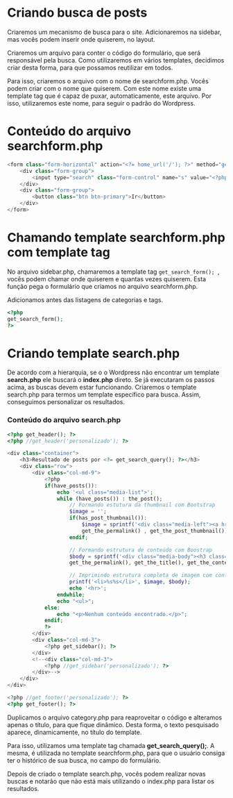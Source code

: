 # Criando busca de posts

Criaremos um mecanismo de busca para o site. Adicionaremos na sidebar, mas vocês podem inserir onde quiserem, no layout.

Criaremos um arquivo para conter o código do formulário, que será responsável pela busca. Como utilizaremos em vários templates, decidimos criar desta forma, para que possamos reutilizar em todos.

Para isso, criaremos o arquivo com o nome de searchform.php. Vocês podem criar com o nome que quiserem. Com este nome existe uma template tag que é capaz de puxar, automaticamente, este arquivo. Por isso, utilizaremos este nome, para seguir o padrão do Wordpress.

# Conteúdo do arquivo searchform.php

```php
<form class="form-horizontal" action="<?= home_url('/'); ?>" method="get">
    <div class="form-group">
        <input type="search" class="form-control" name="s" value="<?php echo get_search_query(); ?>">
    </div>
    <div class="form-group">
        <button class="btn btn-primary">Ir</button>
    </div>
</form>
```

# Chamando template searchform.php com template tag

No arquivo sidebar.php, chamaremos a template tag `get_search_form(); `, vocês podem chamar onde quiserem e quantas vezes quiserem. Esta função pega o formulário que criamos no arquivo searchform.php.

Adicionamos antes das listagens de categorias e tags.

```php
<?php
get_search_form();
?>
```

# Criando template search.php

De acordo com a hierarquia, se o o Wordpress não encontrar um template **search.php** ele buscará o **index.php** direto. Se já executaram os passos acima, as buscas devem estar funcionando. 
Criaremos o template search.php para termos um template específico para busca. Assim, conseguimos personalizar os resultados.

### Conteúdo do arquivo search.php

```php
<?php get_header(); ?>
<?php //get_header('personalizado'); ?>

<div class="container">
    <h3>Resultado de posts por <?= get_search_query(); ?></h3>
    <div class="row">
        <div class="col-md-9">
            <?php
            if(have_posts()):
                echo '<ul class="media-list">';
                while (have_posts()) : the_post();
                    // Formando estutura da thumbnail com Bootstrap
                    $image = '';
                    if(has_post_thumbnail()):
                        $image = sprintf('<div class="media-left"><a href="%s">%s</a></div>',
                        get_the_permalink() , get_the_post_thumbnail());
                    endif;

                    // Formando estrutura de conteúdo com Boostrap
                    $body = sprintf('<div class="media-body"><h3 class="media-heading"><a href="%s">%s</a></h3><p>%s</p></div>',
                    get_the_permalink(), get_the_title(), get_the_content('Mais[...]'));

                    // Imprimindo estrutura completa de imagem com conteúdo
                    printf('<li>%s%s</li>', $image, $body);
                    echo '<hr>';
                endwhile;
                echo "<ul>";
            else:
                echo "<p>Nenhum conteúdo encontrado.</p>";
            endif;
            ?>
        </div>
        <div class="col-md-3">
            <?php get_sidebar(); ?>
        </div>
        <!--<div class="col-md-3">
            <?php //get_sidebar('personalizado'); ?>
        </div>-->
    </div>
</div>

<?php //get_footer('personalizado'); ?>
<?php get_footer(); ?>
```

Duplicamos o arquivo category.php para reaproveitar o código e alteramos apenas o título, para que fique dinâmico. Desta forma, o texto pesquisado aparece, dinamicamente, no título do template.

Para isso, utilizamos uma template tag chamada **get_search_query();**. A mesma, é utilizada no template searchform.php, para que o usuário consiga ter o histórico de sua busca, no campo do formulário.

Depois de criado o template search.php, vocês podem realizar novas buscas e notarão que não está mais utilizando o index.php para listar os resultados.